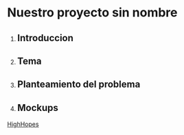 # Nuestro proyecto sin nombre
1. ## Introduccion
2. ## Tema
3. ## Planteamiento del problema
4. ## Mockups
[HighHopes](https://www.youtube.com/watch?v=IPXIgEAGe4U)
